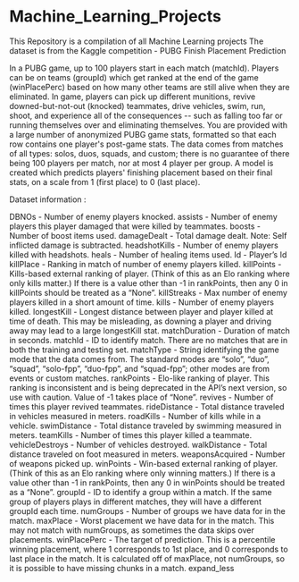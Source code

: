 # Machine_Learning_Projects
This Repository is a compilation of all Machine Learning projects 
The dataset is from the Kaggle competition - PUBG Finish Placement Prediction 

In a PUBG game, up to 100 players start in each match (matchId). Players can be on teams (groupId) which get ranked at the end of the game (winPlacePerc) based on how many other teams are still alive when they are eliminated. In game, players can pick up different munitions, revive downed-but-not-out (knocked) teammates, drive vehicles, swim, run, shoot, and experience all of the consequences -- such as falling too far or running themselves over and eliminating themselves.
You are provided with a large number of anonymized PUBG game stats, formatted so that each row contains one player's post-game stats. The data comes from matches of all types: solos, duos, squads, and custom; there is no guarantee of there being 100 players per match, nor at most 4 player per group.
A model is created which predicts players' finishing placement based on their final stats, on a scale from 1 (first place) to 0 (last place).


Dataset information :

DBNOs - Number of enemy players knocked.
assists - Number of enemy players this player damaged that were killed by teammates.
boosts - Number of boost items used.
damageDealt - Total damage dealt. Note: Self inflicted damage is subtracted.
headshotKills - Number of enemy players killed with headshots.
heals - Number of healing items used.
Id - Player’s Id
killPlace - Ranking in match of number of enemy players killed.
killPoints - Kills-based external ranking of player. (Think of this as an Elo ranking where only kills matter.) If there is a value other than -1 in rankPoints, then any 0 in killPoints should be treated as a “None”.
killStreaks - Max number of enemy players killed in a short amount of time.
kills - Number of enemy players killed.
longestKill - Longest distance between player and player killed at time of death. This may be misleading, as downing a player and driving away may lead to a large longestKill stat.
matchDuration - Duration of match in seconds.
matchId - ID to identify match. There are no matches that are in both the training and testing set.
matchType - String identifying the game mode that the data comes from. The standard modes are “solo”, “duo”, “squad”, “solo-fpp”, “duo-fpp”, and “squad-fpp”; other modes are from events or custom matches.
rankPoints - Elo-like ranking of player. This ranking is inconsistent and is being deprecated in the API’s next version, so use with caution. Value of -1 takes place of “None”.
revives - Number of times this player revived teammates.
rideDistance - Total distance traveled in vehicles measured in meters.
roadKills - Number of kills while in a vehicle.
swimDistance - Total distance traveled by swimming measured in meters.
teamKills - Number of times this player killed a teammate.
vehicleDestroys - Number of vehicles destroyed.
walkDistance - Total distance traveled on foot measured in meters.
weaponsAcquired - Number of weapons picked up.
winPoints - Win-based external ranking of player. (Think of this as an Elo ranking where only winning matters.) If there is a value other than -1 in rankPoints, then any 0 in winPoints should be treated as a “None”.
groupId - ID to identify a group within a match. If the same group of players plays in different matches, they will have a different groupId each time.
numGroups - Number of groups we have data for in the match.
maxPlace - Worst placement we have data for in the match. This may not match with numGroups, as sometimes the data skips over placements.
winPlacePerc - The target of prediction. This is a percentile winning placement, where 1 corresponds to 1st place, and 0 corresponds to last place in the match. It is calculated off of maxPlace, not numGroups, so it is possible to have missing chunks in a match.
expand_less

